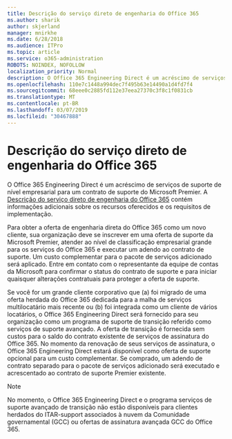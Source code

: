 ```yaml
---
title: Descrição do serviço direto de engenharia do Office 365
ms.author: sharik
author: skjerland
manager: mnirkhe
ms.date: 6/28/2018
ms.audience: ITPro
ms.topic: article
ms.service: o365-administration
ROBOTS: NOINDEX, NOFOLLOW
localization_priority: Normal
description: O Office 365 Engineering Direct é um acréscimo de serviços de suporte de nível empresarial para um contrato de suporte do Microsoft Premier. A descrição do serviço direto de engenharia do Office 365 contém informações adicionais sobre os recursos oferecidos e os requisitos de implementação.
ms.openlocfilehash: 110e7c1448a994dec7f495b63e14490a1d4fd7f4
ms.sourcegitcommit: 68eee0c2885fd112e37eea27370c3f8c1f0831cb
ms.translationtype: MT
ms.contentlocale: pt-BR
ms.lasthandoff: 03/07/2019
ms.locfileid: "30467888"
---
```

# <a name="office-365-engineering-direct-service-description"></a>Descrição do serviço direto de engenharia do Office 365

O Office 365 Engineering Direct é um acréscimo de serviços de suporte de nível empresarial para um contrato de suporte do Microsoft Premier. A [Descrição do serviço direto de engenharia do Office 365](https://github.com/MicrosoftDocs/OfficeDocs-O365ServiceDescriptions/blob/master/Office%20365%20Engineering%20Direct%20-%20Svc%20Desc%20(11dec2018).pdf) contém informações adicionais sobre os recursos oferecidos e os requisitos de implementação.

Para obter a oferta de engenharia direta do Office 365 como um novo cliente, sua organização deve se inscrever em uma oferta de suporte da Microsoft Premier, atender ao nível de classificação empresarial grande para os serviços do Office 365 e executar um adendo ao contrato de suporte. Um custo complementar para o pacote de serviços adicionado será aplicado. Entre em contato com o representante da equipe de contas da Microsoft para confirmar o status do contrato de suporte e para iniciar quaisquer alterações contratuais para proteger a oferta de suporte. 

Se você for um grande cliente corporativo que (a) foi migrado de uma oferta herdada do Office 365 dedicada para a malha de serviços multilocatário mais recente ou (b) foi integrada como um cliente de vários locatários, o Office 365 Engineering Direct será fornecido para seu organização como um programa de suporte de transição referido como serviços de suporte avançado. A oferta de transição é fornecida sem custos para o saldo do contrato existente de serviços de assinatura do Office 365. No momento da renovação de seus serviços de assinatura, o Office 365 Engineering Direct estará disponível como oferta de suporte opcional para um custo complementar. Se comprado, um adendo de contrato separado para o pacote de serviços adicionado será executado e acrescentado ao contrato de suporte Premier existente.

> [!NOTE]
> No momento, o Office 365 Engineering Direct e o programa serviços de suporte avançado de transição não estão disponíveis para clientes herdados do ITAR-support associados à nuvem da Comunidade governamental (GCC) ou ofertas de assinatura avançada GCC do Office 365.
